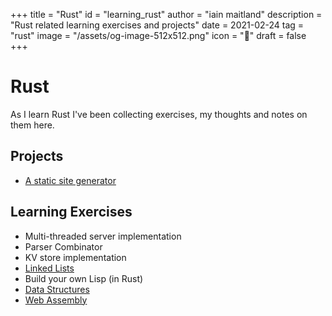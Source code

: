+++
title = "Rust"
id = "learning_rust"
author = "iain maitland"
description = "Rust related learning exercises and projects"
date = 2021-02-24
tag = "rust"
image = "/assets/og-image-512x512.png"
icon = "🦀"
draft = false
+++

# Rust

As I learn Rust I've been collecting exercises, my thoughts and notes on them here.

## Projects
- [A static site generator](https://github.com/imaitland/blog)

## Learning Exercises
- Multi-threaded server implementation
- Parser Combinator
- KV store implementation
- [Linked Lists](/linked_list)
- Build your own Lisp (in Rust)
- [Data Structures](/data_structures)
- [Web Assembly](/wasm)
